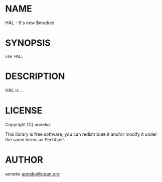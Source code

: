 # NAME

HAL - It's new $module

# SYNOPSIS

    use HAL;

# DESCRIPTION

HAL is ...

# LICENSE

Copyright (C) aoneko.

This library is free software; you can redistribute it and/or modify
it under the same terms as Perl itself.

# AUTHOR

aoneko <aoneko@cpan.org>
